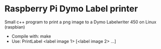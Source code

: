 Raspberry Pi Dymo Label printer
===============================

Small c++ program to print a png image to a Dymo Labelwriter 450 on Linux (raspbian)

* Compile with: make
* Use: PrintLabel &lt;label image 1&gt; [&lt;label image 2&gt; ...]
